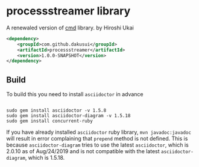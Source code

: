 # processstreamer library

A renewaled version of [cmd](https://github.com/xjj59307/cmd) library.
by Hiroshi Ukai

```xml
<dependency>
    <groupId>com.github.dakusui</groupId>
    <artifactId>processstreamer</artifactId>
    <version>1.0.0-SNAPSHOT</version>
</dependency>
```

## Build

To build this you need to install ```asciidoctor``` in advance

```shell script

sudo gem install asciidoctor -v 1.5.8
sudo gem install asciidoctor-diagram -v 1.5.18
sudo gem install concurrent-ruby

```
If you have already installed `asciidoctor` ruby library, `mvn javadoc:javadoc` will result in error complaining that `prepend` method is not defined. 
This is because `asciidoctor-diagram` tries to use the latest `asciidoctor`, which is 2.0.10 as of Aug/24/2019 and is not compatible with the latest `asciidoctor-diagram`, which is 1.5.18. 

